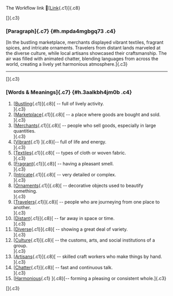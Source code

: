 The Workflow link
👏[[Link](https://www.google.com/url?q=http://www.google.com&sa=D&source=editors&ust=1757171807344174&usg=AOvVaw06HzwjXimYFb1u_fdyFciP){.c1}]{.c8}

[]{.c3}

### [Paragraph]{.c7} {#h.mpda4mgbgq73 .c4}

[In the bustling marketplace, merchants displayed vibrant textiles,
fragrant spices, and intricate ornaments. Travelers from distant lands
marveled at the diverse culture, while local artisans showcased their
craftsmanship. The air was filled with animated chatter, blending
languages from across the world, creating a lively yet harmonious
atmosphere.]{.c3}

------------------------------------------------------------------------

[]{.c3}

### [Words & Meanings]{.c7} {#h.3aalkbh4jm0b .c4}

1.  [[Bustling](https://www.google.com/url?q=http://www.google.com&sa=D&source=editors&ust=1757171807344835&usg=AOvVaw3LOBk9PQMpdGhJeVABC7Ox){.c1}]{.c8}[ --
    full of lively activity.\
    ]{.c3}
2.  [[Marketplace](https://www.google.com/url?q=http://www.google.com&sa=D&source=editors&ust=1757171807344989&usg=AOvVaw2ZbPgL0ullkOVfFrJIcD6C){.c1}]{.c8}[ --
    a place where goods are bought and sold.\
    ]{.c3}
3.  [[Merchants](https://www.google.com/url?q=http://www.google.com&sa=D&source=editors&ust=1757171807345128&usg=AOvVaw0l9Q3ROqtBcxvVSDEpBi1p){.c1}]{.c8}[ --
    people who sell goods, especially in large quantities.\
    ]{.c3}
4.  [[Vibrant](https://www.google.com/url?q=http://www.google.com&sa=D&source=editors&ust=1757171807345277&usg=AOvVaw2UvrkNTQtWnySVihCB966t){.c1}
    ]{.c8}[-- full of life and energy.\
    ]{.c3}
5.  [[Textiles](https://www.google.com/url?q=http://www.google.com&sa=D&source=editors&ust=1757171807345375&usg=AOvVaw11G2g3GEWjrWo3z_uR8UCQ){.c1}]{.c8}[ --
    types of cloth or woven fabric.\
    ]{.c3}
6.  [[Fragrant](https://www.google.com/url?q=http://www.google.com&sa=D&source=editors&ust=1757171807345482&usg=AOvVaw3d92aLixneJv4Srvg_508e){.c1}]{.c8}[ --
    having a pleasant smell.\
    ]{.c3}
7.  [[Intricate](https://www.google.com/url?q=http://www.google.com&sa=D&source=editors&ust=1757171807345582&usg=AOvVaw0VxYUL0DjyiwI7bhfYmH1-){.c1}]{.c8}[ --
    very detailed or complex.\
    ]{.c3}
8.  [[Ornaments](https://www.google.com/url?q=http://www.google.com&sa=D&source=editors&ust=1757171807345678&usg=AOvVaw0Ju6AsiDwKX7HgPlnOBbMW){.c1}]{.c8}[ --
    decorative objects used to beautify something.\
    ]{.c3}
9.  [[Travelers](https://www.google.com/url?q=http://www.google.com&sa=D&source=editors&ust=1757171807345819&usg=AOvVaw2ClZcvvbZKJ1d9ZW4rJvZI){.c1}]{.c8}[ --
    people who are journeying from one place to another.\
    ]{.c3}
10. [[Distant](https://www.google.com/url?q=http://www.google.com&sa=D&source=editors&ust=1757171807345971&usg=AOvVaw0Wo00goFlT16pW0iIyYvDU){.c1}]{.c8}[ --
    far away in space or time.\
    ]{.c3}
11. [[Diverse](https://www.google.com/url?q=http://www.google.com&sa=D&source=editors&ust=1757171807346072&usg=AOvVaw0fqZUVc0K8ev8xYVD5lv0X){.c1}]{.c8}[ --
    showing a great deal of variety.\
    ]{.c3}
12. [[Culture](https://www.google.com/url?q=http://www.google.com&sa=D&source=editors&ust=1757171807346184&usg=AOvVaw1HyRyupzFxicCVMMd-Kjls){.c1}]{.c8}[ --
    the customs, arts, and social institutions of a group.\
    ]{.c3}
13. [[Artisans](https://www.google.com/url?q=http://www.google.com&sa=D&source=editors&ust=1757171807346319&usg=AOvVaw03khbROsldd-wLfKc2SpdT){.c1}]{.c8}[ --
    skilled craft workers who make things by hand.\
    ]{.c3}
14. [[Chatter](https://www.google.com/url?q=http://www.google.com&sa=D&source=editors&ust=1757171807346472&usg=AOvVaw1MbfoKChgxlnjmC1Mq5iqZ){.c1}]{.c8}[ --
    fast and continuous talk.\
    ]{.c3}
15. [[Harmonious](https://www.google.com/url?q=http://www.google.com&sa=D&source=editors&ust=1757171807346578&usg=AOvVaw149rTMK3HP2rqjuxRKLLQK){.c1}
    ]{.c8}[-- forming a pleasing or consistent whole.]{.c3}

[]{.c3}
